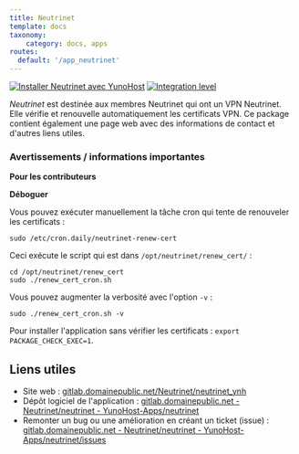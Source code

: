 ```yaml
---
title: Neutrinet
template: docs
taxonomy:
    category: docs, apps
routes:
  default: '/app_neutrinet'
---
```


[![Installer Neutrinet avec YunoHost](https://install-app.yunohost.org/install-with-yunohost.svg)](https://install-app.yunohost.org/?app=neutrinet) [![Integration level](https://dash.yunohost.org/integration/neutrinet.svg)](https://dash.yunohost.org/appci/app/neutrinet)

*Neutrinet* est destinée aux membres Neutrinet qui ont un VPN Neutrinet. Elle vérifie et renouvelle automatiquement les certificats VPN. Ce package contient également une page web avec des informations de contact et d'autres liens utiles.

### Avertissements / informations importantes

**Pour les contributeurs**

**Déboguer**

Vous pouvez exécuter manuellement la tâche cron qui tente de renouveler les certificats :
```
sudo /etc/cron.daily/neutrinet-renew-cert
```
Ceci exécute le script qui est dans `/opt/neutrinet/renew_cert/` :
```
cd /opt/neutrinet/renew_cert
sudo ./renew_cert_cron.sh
```
Vous pouvez augmenter la verbosité avec l'option `-v` :
```
sudo ./renew_cert_cron.sh -v
```
Pour installer l'application sans vérifier les certificats : `export PACKAGE_CHECK_EXEC=1`.

## Liens utiles

+ Site web : [gitlab.domainepublic.net/Neutrinet/neutrinet_ynh](https://gitlab.domainepublic.net/Neutrinet/neutrinet_ynh)
+ Dépôt logiciel de l'application : [gitlab.domainepublic.net - Neutrinet/neutrinet - YunoHost-Apps/neutrinet](https://gitlab.domainepublic.net/Neutrinet/neutrinet_ynh)
+ Remonter un bug ou une amélioration en créant un ticket (issue) : [gitlab.domainepublic.net - Neutrinet/neutrinet - YunoHost-Apps/neutrinet/issues](https://git.domainepublic.net/Neutrinet/neutrinet_ynh/-/issues)
